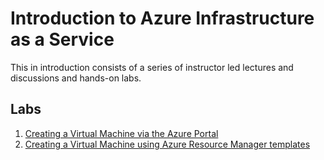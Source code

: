 # Introduction to Azure Infrastructure as a Service

This in introduction consists of a series of instructor led lectures and discussions and hands-on labs.

## Labs
1. [Creating a Virtual Machine via the Azure Portal](https://github.com/stacyh3/Intro-To-Azure/blob/master/Creating%20a%20Virtual%20Machine%20via%20the%20Azure%20Portal.md)
2. [Creating a Virtual Machine using Azure Resource Manager templates](https://github.com/stacyh3/Intro-To-Azure/blob/master/Creating%20a%20Virtual%20Machine%20via%20an%20ARM%20Template.md)